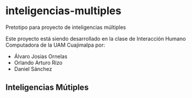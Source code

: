 # inteligencias-multiples
Pretotipo para proyecto de inteligencias múltiples

Este proyecto está siendo desarrollado en la clase de Interacción Humano Computadora de la UAM Cuajimalpa por:

- Álvaro Josías Ornelas
- Orlando Arturo Rizo
- Daniel Sánchez

<html>
  <head>
    <title>Pretotipo Inteligencias Múltiples</title>
    <link rel="stylesheet" href="style.css">
  </head>
  <body>
    <div id="movil">
      <h2>Inteligencias Mútiples</h2>
  </body>
</html>
